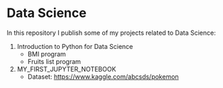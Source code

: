 # Data Science
In this repository I publish some of my projects related to Data Science:

1. Introduction to Python for Data Science
   - BMI program
   - Fruits list program
2. MY_FIRST_JUPYTER_NOTEBOOK
   - Dataset: https://www.kaggle.com/abcsds/pokemon
